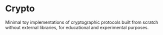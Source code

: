 # Crypto

Minimal toy implementations of cryptographic protocols built from scratch without external libraries, for educational and experimental purposes.
